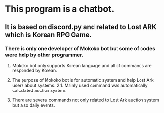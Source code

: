 # This program is a chatbot.
## It is based on discord.py and related to Lost ARK which is Korean RPG Game.
### There is only one developer of Mokoko bot but some of codes were help by other programmer.

1. Mokoko bot only supports Korean language and all of commands are responded by Korean.
2. The purpose of Mokoko bot is for automatic system and help Lost Ark users about systems.
 2.1. Mainly used command was automatically calculated auction system.

3. There are several commands not only related to Lost Ark auction system but also daily events.
